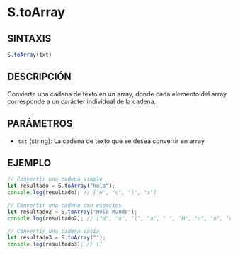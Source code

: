 # S.toArray

## SINTAXIS
```javascript
S.toArray(txt)
```

## DESCRIPCIÓN
Convierte una cadena de texto en un array, donde cada elemento del array corresponde a un carácter individual de la cadena.

## PARÁMETROS
- `txt` (string): La cadena de texto que se desea convertir en array

## EJEMPLO
```javascript
// Convertir una cadena simple
let resultado = S.toArray("Hola");
console.log(resultado); // ["H", "o", "l", "a"]

// Convertir una cadena con espacios
let resultado2 = S.toArray("Hola Mundo");
console.log(resultado2); // ["H", "o", "l", "a", " ", "M", "u", "n", "d", "o"]

// Convertir una cadena vacía
let resultado3 = S.toArray("");
console.log(resultado3); // []
```